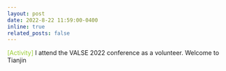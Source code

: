 ```yaml
---
layout: post
date: 2022-8-22 11:59:00-0400
inline: true
related_posts: false
---
```

<font color=YellowGreen>[Activity]</font> I attend the VALSE 2022 conference as a volunteer. Welcome to Tianjin